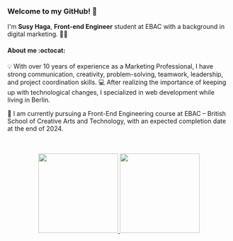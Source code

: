 <!--
**susyhaga/susyhaga** is a ✨ _special_ ✨ repository because its `README.md` (this file) appears on your GitHub profile.

Here are some ideas to get you started:

- 🔭 I’m currently working on ...
- 🌱 I’m currently learning ...
- 👯 I’m looking to collaborate on ...
- 🤔 I’m looking for help with ...
- 💬 Ask me about ...
- 📫 How to reach me: ...
- 😄 Pronouns: ...
- ⚡ Fun fact: ...
-->

### Welcome to my GitHub! :tada: 

I'm **Susy Haga**, **Front-end Engineer** student at EBAC with a background in digital marketing. :woman_student:

#### About me :octocat:

:bulb:   With over 10 years of experience as a Marketing Professional, I have
      strong communication, creativity, problem-solving, teamwork, leadership,
      and project coordination skills.
:computer: After realizing the importance of keeping
      up with technological changes, I specialized in web development while
      living in Berlin. 

:rocket: I am currently pursuing a Front-End Engineering course
      at EBAC – British School of Creative Arts and Technology, with an expected
      completion date at the end of 2024.



<div align="center">
  <br><br>
  <a href="https://github.com/susyhaga">
  <img height="180em" src="https://github-readme-stats.vercel.app/api?username=susyhaga&theme=vue-dark&show_icons=true&hide_border=true&count_private=true"/>
  <img height="180em" src="https://github-readme-stats.vercel.app/api/top-langs/?username=susyhaga&theme=vue-dark&show_icons=true&hide_border=true&layout=compact"/>
</div>

